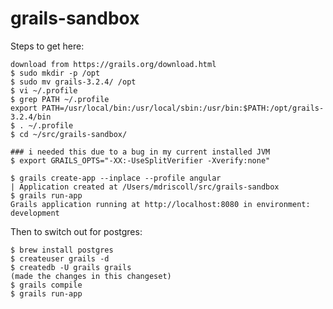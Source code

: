 # grails-sandbox

Steps to get here:

    download from https://grails.org/download.html
    $ sudo mkdir -p /opt
    $ sudo mv grails-3.2.4/ /opt
    $ vi ~/.profile
    $ grep PATH ~/.profile
    export PATH=/usr/local/bin:/usr/local/sbin:/usr/bin:$PATH:/opt/grails-3.2.4/bin
    $ . ~/.profile
    $ cd ~/src/grails-sandbox/

    ### i needed this due to a bug in my current installed JVM
    $ export GRAILS_OPTS="-XX:-UseSplitVerifier -Xverify:none"

    $ grails create-app --inplace --profile angular
    | Application created at /Users/mdriscoll/src/grails-sandbox
    $ grails run-app
    Grails application running at http://localhost:8080 in environment: development

Then to switch out for postgres:

    $ brew install postgres
    $ createuser grails -d
    $ createdb -U grails grails
    (made the changes in this changeset)
    $ grails compile
    $ grails run-app
